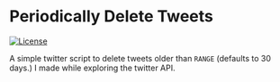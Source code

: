 # Periodically Delete Tweets

[![License](https://img.shields.io/badge/license-MIT-blue.svg)](https://opensource.org/licenses/MIT)

A simple twitter script to delete tweets older than `RANGE` (defaults to 30
days.) I made while exploring the twitter API.
